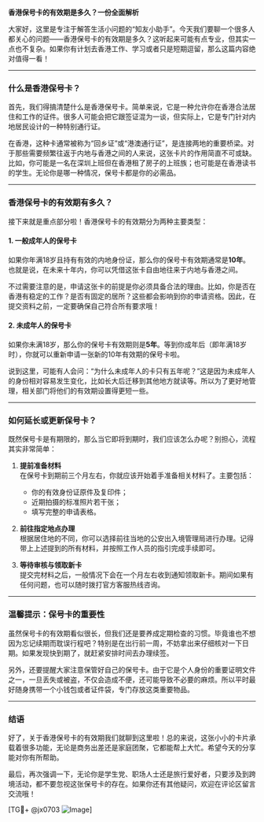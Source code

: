 **香港保号卡的有效期是多久？一份全面解析**

大家好，这里是专注于解答生活小问题的“知友小助手”。今天我们要聊一个很多人都关心的问题——香港保号卡的有效期是多久？这听起来可能有点专业，但其实一点也不复杂。如果你有计划去香港工作、学习或者只是短期逗留，那么这篇内容绝对值得一看！

---

### 什么是香港保号卡？

首先，我们得搞清楚什么是香港保号卡。简单来说，它是一种允许你在香港合法居住和工作的证件。很多人可能会把它跟签证混为一谈，但实际上，它是专门针对内地居民设计的一种特别通行证。

在香港，这种卡通常被称为“回乡证”或“港澳通行证”，是连接两地的重要桥梁。对于那些需要频繁往返于内地与香港之间的人来说，这张卡片的作用简直不可或缺。比如，你可能是一名在深圳上班但在香港租了房子的上班族；也可能是在香港读书的学生。无论你是哪一种情况，保号卡都是你的必需品。

---

### 香港保号卡的有效期有多久？

接下来就是重点部分啦！香港保号卡的有效期分为两种主要类型：

#### 1. **一般成年人的保号卡**
如果你年满18岁且持有有效的内地身份证，那么你的保号卡有效期通常是**10年**。也就是说，在未来十年内，你可以凭借这张卡自由地往来于内地与香港之间。

不过需要注意的是，申请这张卡的前提是你必须具备合法的理由。比如，你是否在香港有稳定的工作？是否有固定的居所？这些都会影响到你的申请资格。因此，在提交资料之前，一定要确保自己符合所有要求哦！

#### 2. **未成年人的保号卡**
如果你未满18岁，那么你的保号卡有效期则是**5年**。等到你成年后（即年满18岁时），你就可以重新申请一张新的10年有效期的保号卡啦。

说到这里，可能有人会问：“为什么未成年人的卡只有五年呢？”这是因为未成年人的身份相对容易发生变化，比如长大后迁移到其他地方就读等。所以为了更好地管理，相关部门将他们的有效期设置得更短一些。

---

### 如何延长或更新保号卡？

既然保号卡是有期限的，那么当它即将到期时，我们应该怎么办呢？别担心，流程其实非常简单：

1. **提前准备材料**  
   在保号卡到期前三个月左右，你就应该开始着手准备相关材料了。主要包括：
   - 你的有效身份证原件及复印件；
   - 近期拍摄的标准照片若干张；
   - 填写完整的申请表格。

2. **前往指定地点办理**  
   根据居住地的不同，你可以选择前往当地的公安出入境管理局进行办理。记得带上上述提到的所有材料，并按照工作人员的指引完成手续即可。

3. **等待审核与领取新卡**  
   提交完材料之后，一般情况下会在一个月左右收到通知领取新卡。期间如果有任何问题，也可以随时拨打官方客服热线咨询。

---

### 温馨提示：保号卡的重要性

虽然保号卡的有效期看似很长，但我们还是要养成定期检查的习惯。毕竟谁也不想因为忘记续期而耽误行程吧？特别是在出行前一周，不妨拿出来仔细核对一下日期。如果发现快到期了，就赶紧安排时间去办理续签。

另外，还要提醒大家注意保管好自己的保号卡。由于它是个人身份的重要证明文件之一，一旦丢失或被盗，不仅会造成不便，还可能导致不必要的麻烦。所以平时最好随身携带一个小钱包或者证件袋，专门存放这类重要物品。

---

### 结语

好了，关于香港保号卡的有效期我们就聊到这里啦！总的来说，这张小小的卡片承载着很多功能，无论是商务出差还是家庭团聚，它都能帮上大忙。希望今天的分享能对你有所帮助。

最后，再次强调一下，无论你是学生党、职场人士还是旅行爱好者，只要涉及到跨境活动，都不要忽视这张保号卡的存在。如果你还有其他疑问，欢迎在评论区留言交流哦！

[TG💪+ @jx0703 ![Image](https://github.com/user-attachments/assets/dbca1d08-cadb-493c-b0ec-ad6f7a83f270)]